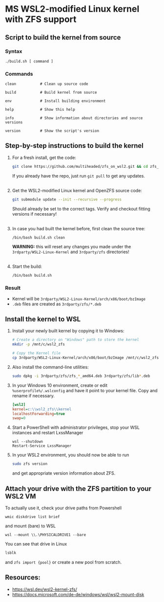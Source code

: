 # MS WSL2-modified Linux kernel with ZFS support

## Script to build the kernel from source


### Syntax

```bash
./build.sh [ command ]
```


### Commands

    clean           # Clean up source code

    build           # Build kernel from source

    env             # Install building environment

    help            # Show this help

    info            # Show information about directories and source versions

    version         # Show the script's version

## Step-by-step instructions to build the kernel

1.  For a fresh install, get the code:
    ```bash
    git clone https://github.com/multiheaded/zfs_on_wsl2.git && cd zfs_on_wsl2
    ```
    If you already have the repo, just run `git pull` to get any updates.\
    <br/>

2.  Get the WSL2-modified Linux kernel and OpenZFS source code:
    ```bash
    git submodule update --init --recursive --progress
    ```
    Should already be set to the correct tags. Verify and checkout fitting versions if necessary! \
    <br/>

3.  In case you had built the kernel before, first clean the source tree:
    ```bash
    /bin/bash build.sh clean
    ```
    **WARNING:** this will reset any changes you made under the `3rdparty/WSL2-Linux-Kernel` and `3rdparty/zfs` directories! \
    <br/>

4.  Start the build:
    ```bash
    /bin/bash build.sh
    ```

### Result
- Kernel will be `3rdparty/WSL2-Linux-Kernel/arch/x86/boot/bzImage`
- `.deb` files are created as `3rdparty/zfs/*.deb`


## Install the kernel to WSL

1.  Install your newly built kernel by copying it to Windows:
    ```bash
    # Create a directory on "Windows" path to store the kernel
    mkdir -p /mnt/c/wsl2_zfs
    
    # Copy the Kernel file
    cp 3rdparty/WSL2-Linux-Kernel/arch/x86/boot/bzImage /mnt/c/wsl2_zfs/kernel
    ```

2.  Also install the command-line utilities:
    ```bash
    sudo dpkg -i 3rdparty/zfs/zfs_*_amd64.deb 3rdparty/zfs/lib*.deb
    ```

3.  In your Windows 10 environment, create or edit `%userprofile%/.wslconfig` and have it point to your kernel file. Copy and rename if necessary.
    ```ini
    [wsl2]
    kernel=c:\\wsl2_zfs\\kernel
    localhostForwarding=true
    swap=0
    ```

4.  Start a PowerShell with administrator privileges, stop your WSL instances and restart LxssManager
    ```batch
    wsl --shutdown
    Restart-Service LxssManager
    ```

5.  In your WSL2 environment, you should now be able to run
    ```bash
    sudo zfs version
    ```
    and get appropriate version information about ZFS.


## Attach your drive with the ZFS partition to your WSL2 VM

To actually use it, check your drive paths from Powershell
```batch
wmic diskdrive list brief
```
and mount (bare) to WSL
```
wsl --mount \\.\PHYSICALDRIVE1 --bare
```

You can see that drive in Linux
```bash
lsblk
```

and `zfs import {pool}` or create a new pool from scratch.

## Resources:
- https://wsl.dev/wsl2-kernel-zfs/
- https://docs.microsoft.com/de-de/windows/wsl/wsl2-mount-disk

